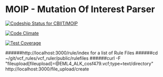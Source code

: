 # MOIP - Mutation Of Interest Parser

[ ![Codeship Status for CBIIT/MOIP](https://codeship.com/projects/90adf210-f295-0132-0361-7ec9b9682570/status?branch=master)](https://codeship.com/projects/85203)

[![Code Climate](https://codeclimate.com/github/CBIIT/MOIP/badges/gpa.svg)](https://codeclimate.com/github/CBIIT/MOIP)

[![Test Coverage](https://codeclimate.com/github/CBIIT/MOIP/badges/coverage.svg)](https://codeclimate.com/github/CBIIT/MOIP/coverage)

######http://localhost:3000/rule/index for a list of Rule Files
######cd ~/git/vcf_rules/vcf_ruler/public/rulefiles
######curl -F "fileupload[fileupload]=@EML4_ALK_cosf479.vcf;type=text/directory" http://localhost:3000/file_upload/create
